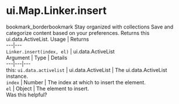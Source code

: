  
#  ui.Map.Linker.insert
bookmark_borderbookmark Stay organized with collections  Save and categorize content based on your preferences.
Returns this ui.data.ActiveList.
Usage | Returns  
---|---  
`Linker.insert(index, el)` | ui.data.ActiveList  
Argument | Type | Details  
---|---|---  
this: `ui.data.activelist` | ui.data.ActiveList | The ui.data.ActiveList instance.  
`index` | Number | The index at which to insert the element.  
`el` | Object | The element to insert.  
Was this helpful?
